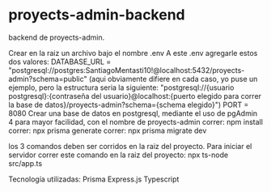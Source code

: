 # proyects-admin-backend
backend de proyects-admin. 

Crear en la raiz un archivo bajo el nombre .env
A este .env agregarle estos dos valores:
DATABASE_URL = "postgresql://postgres:SantiagoMentasti10!@localhost:5432/proyects-admin?schema=public" (aqui obviamente difiere en cada caso, yo puse un ejemplo, pero la estructura seria la siguiente: "postgresql://{usuario postgresql}:{contraseña del usuario}@localhost:{puerto elegido para correr la base de datos}/proyects-admin?schema={schema elegido}")
PORT = 8080
Crear una base de datos en postgresql, mediante el uso de pgAdmin 4 para mayor facilidad, con el nombre de proyects-admin
correr: npm install
correr: npx prisma generate
correr: npx prisma migrate dev

los 3 comandos deben ser corridos en la raiz del proyecto.
Para iniciar el servidor correr este comando en la raiz del proyecto: npx ts-node src/app.ts

Tecnología utilizadas:
Prisma
Express.js
Typescript
